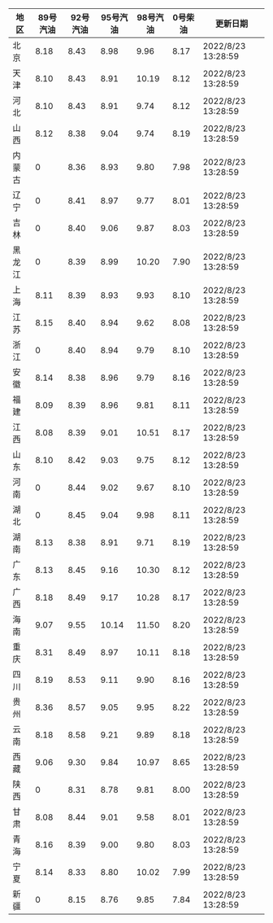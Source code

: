 | 地区 | 89号汽油 | 92号汽油 | 95号汽油 | 98号汽油 | 0号柴油 | 更新日期 |
| --- | --- | --- | --- | --- | --- | --- |
| 北京 | 8.18 | 8.43 | 8.98 | 9.96 | 8.17 | 2022/8/23 13:28:59 |
| 天津 | 8.10 | 8.43 | 8.91 | 10.19 | 8.12 | 2022/8/23 13:28:59 |
| 河北 | 8.10 | 8.43 | 8.91 | 9.74 | 8.12 | 2022/8/23 13:28:59 |
| 山西 | 8.12 | 8.38 | 9.04 | 9.74 | 8.19 | 2022/8/23 13:28:59 |
| 内蒙古 | 0 | 8.36 | 8.93 | 9.80 | 7.98 | 2022/8/23 13:28:59 |
| 辽宁 | 0 | 8.41 | 8.97 | 9.77 | 8.01 | 2022/8/23 13:28:59 |
| 吉林 | 0 | 8.40 | 9.06 | 9.87 | 8.03 | 2022/8/23 13:28:59 |
| 黑龙江 | 0 | 8.39 | 8.99 | 10.20 | 7.90 | 2022/8/23 13:28:59 |
| 上海 | 8.11 | 8.39 | 8.93 | 9.93 | 8.10 | 2022/8/23 13:28:59 |
| 江苏 | 8.15 | 8.40 | 8.94 | 9.62 | 8.08 | 2022/8/23 13:28:59 |
| 浙江 | 0 | 8.40 | 8.94 | 9.79 | 8.10 | 2022/8/23 13:28:59 |
| 安徽 | 8.14 | 8.38 | 8.96 | 9.79 | 8.16 | 2022/8/23 13:28:59 |
| 福建 | 8.09 | 8.39 | 8.96 | 9.81 | 8.11 | 2022/8/23 13:28:59 |
| 江西 | 8.08 | 8.39 | 9.01 | 10.51 | 8.17 | 2022/8/23 13:28:59 |
| 山东 | 8.10 | 8.42 | 9.03 | 9.75 | 8.12 | 2022/8/23 13:28:59 |
| 河南 | 0 | 8.44 | 9.02 | 9.67 | 8.10 | 2022/8/23 13:28:59 |
| 湖北 | 0 | 8.45 | 9.04 | 9.98 | 8.11 | 2022/8/23 13:28:59 |
| 湖南 | 8.13 | 8.38 | 8.91 | 9.71 | 8.19 | 2022/8/23 13:28:59 |
| 广东 | 8.13 | 8.45 | 9.16 | 10.30 | 8.12 | 2022/8/23 13:28:59 |
| 广西 | 8.18 | 8.49 | 9.17 | 10.28 | 8.17 | 2022/8/23 13:28:59 |
| 海南 | 9.07 | 9.55 | 10.14 | 11.50 | 8.20 | 2022/8/23 13:28:59 |
| 重庆 | 8.31 | 8.49 | 8.97 | 10.11 | 8.18 | 2022/8/23 13:28:59 |
| 四川 | 8.19 | 8.53 | 9.11 | 9.90 | 8.16 | 2022/8/23 13:28:59 |
| 贵州 | 8.36 | 8.57 | 9.05 | 9.95 | 8.22 | 2022/8/23 13:28:59 |
| 云南 | 8.18 | 8.58 | 9.21 | 9.89 | 8.18 | 2022/8/23 13:28:59 |
| 西藏 | 9.06 | 9.30 | 9.84 | 10.97 | 8.65 | 2022/8/23 13:28:59 |
| 陕西 | 0 | 8.31 | 8.78 | 9.81 | 8.00 | 2022/8/23 13:28:59 |
| 甘肃 | 8.08 | 8.44 | 9.01 | 9.58 | 8.01 | 2022/8/23 13:28:59 |
| 青海 | 8.16 | 8.39 | 9.00 | 9.80 | 8.03 | 2022/8/23 13:28:59 |
| 宁夏 | 8.14 | 8.33 | 8.80 | 10.02 | 7.99 | 2022/8/23 13:28:59 |
| 新疆 | 0 | 8.15 | 8.76 | 9.85 | 7.84 | 2022/8/23 13:28:59 |
